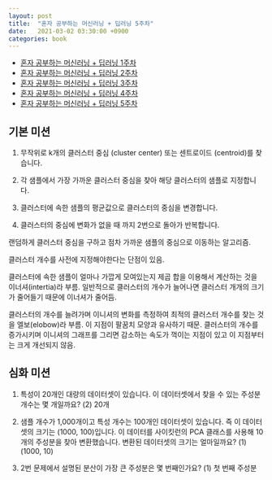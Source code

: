```yaml
---
layout: post
title:  "혼자 공부하는 머신러닝 + 딥러닝 5주차"
date:   2021-03-02 03:30:00 +0900
categories: book
---
```


* [혼자 공부하는 머신러닝 + 딥러닝 1주차](http://dalinaum.github.io/book/2021/01/28/hongong-ml-1.html)
* [혼자 공부하는 머신러닝 + 딥러닝 2주차](http://dalinaum.github.io/book/2021/02/10/hongong-ml-2.html)
* [혼자 공부하는 머신러닝 + 딥러닝 3주차](http://dalinaum.github.io/book/2021/02/11/hongong-ml-3.html)
* [혼자 공부하는 머신러닝 + 딥러닝 4주차](http://dalinaum.github.io/book/2021/02/22/hongong-ml-4.html)
* [혼자 공부하는 머신러닝 + 딥러닝 5주차](http://dalinaum.github.io/book/2021/03/02/hongong-ml-5.html)


## 기본 미션

1. 무작위로 k개의 클러스터 중심 (cluster center) 또는 센트로이드 (centroid)를 찾습니다.

2. 각 샘플에서 가장 가까운 클러스터 중심을 찾아 해당 클러스터의 샘플로 지정합니다.

3. 클러스터에 속한 샘플의 평균값으로 클러스터의 중심을 변경합니다.

4. 클러스터의 중심에 변화가 없을 때 까지 2번으로 돌아가 반복합니다.

랜덤하게 클러스터 중심을 구하고 점차 가까운 샘플의 중심으로 이동하는 알고리즘.

클러스터 개수를 사전에 지정해야한다는 단점이 있음.

클러스터에 속한 샘플이 얼마나 가깝게 모여있는지 제곱 합을 이용해서 계산하는 것을 이너셔(intertia)라 부름. 일반적으로 클러스터의 개수가 늘어나면 클러스터 개개의 크기가 줄어들기 때문에 이너셔가 줄어듬.

클러스터의 개수를 늘려가며 이니셔의 변화를 측정하여 최적의 클러스터 개수를 찾는 것을 엘보(elobow)라 부름. 이 지점이 팔꿈치 모양과 유사하기 때문. 클러스터의 개수를 증가시키며 이니셔의 그래프를 그리면 감소하는 속도가 꺽이는 지점이 있고 이 지점부터는 크게 개선되지 않음.

## 심화 미션

1. 특성이 20개인 대량의 데이터셋이 있습니다. 이 데이터셋에서 찾을 수 있는 주성분 개수는 몇 개일까요? (2) 20개

2. 샘플 개수가 1,000개이고 특성 개수는 100개인 데이터셋이 있습니다. 즉 이 데이터셋의 크기는 (1000, 100)입니다. 이 데이터를 사이킷런의 PCA 클래스를 사용해 10개의 주성분을 찾아 변환했습니다. 변환된 데이터셋의 크기는 얼마일까요? (1) (1000, 10)

3. 2번 문제에서 설명된 분산이 가장 큰 주성분은 몇 번째인가요? (1) 첫 번째 주성분
